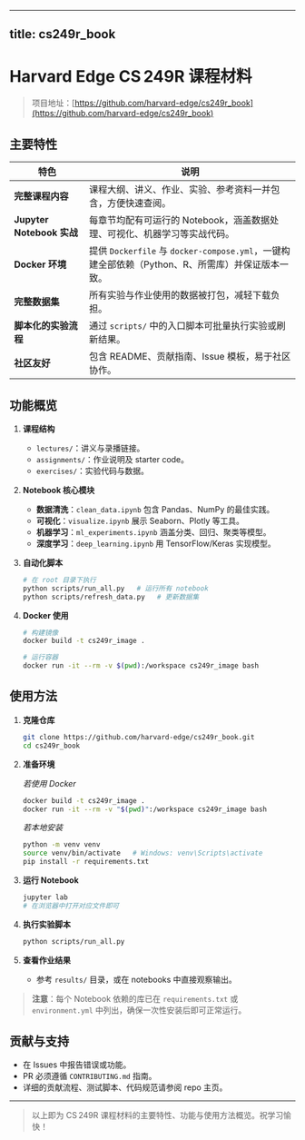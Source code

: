 
---
title: cs249r_book
---


# Harvard Edge CS 249R 课程材料

> 项目地址：[https://github.com/harvard-edge/cs249r_book](https://github.com/harvard-edge/cs249r_book)

## 主要特性

| 特色 | 说明 |
|------|------|
| **完整课程内容** | 课程大纲、讲义、作业、实验、参考资料一并包含，方便快速查阅。 |
| **Jupyter Notebook 实战** | 每章节均配有可运行的 Notebook，涵盖数据处理、可视化、机器学习等实战代码。 |
| **Docker 环境** | 提供 `Dockerfile` 与 `docker-compose.yml`，一键构建全部依赖（Python、R、所需库）并保证版本一致。 |
| **完整数据集** | 所有实验与作业使用的数据被打包，减轻下载负担。 |
| **脚本化的实验流程** | 通过 `scripts/` 中的入口脚本可批量执行实验或刷新结果。 |
| **社区友好** | 包含 README、贡献指南、Issue 模板，易于社区协作。 |

## 功能概览

1. **课程结构**  
   - `lectures/`：讲义与录播链接。  
   - `assignments/`：作业说明及 starter code。  
   - `exercises/`：实验代码与数据。  

2. **Notebook 核心模块**  
   - **数据清洗**：`clean_data.ipynb` 包含 Pandas、NumPy 的最佳实践。  
   - **可视化**：`visualize.ipynb` 展示 Seaborn、Plotly 等工具。  
   - **机器学习**：`ml_experiments.ipynb` 涵盖分类、回归、聚类等模型。  
   - **深度学习**：`deep_learning.ipynb` 用 TensorFlow/Keras 实现模型。  

3. **自动化脚本**  
   ```bash
   # 在 root 目录下执行
   python scripts/run_all.py   # 运行所有 notebook
   python scripts/refresh_data.py   # 更新数据集
   ```

4. **Docker 使用**  
   ```bash
   # 构建镜像
   docker build -t cs249r_image .

   # 运行容器
   docker run -it --rm -v $(pwd):/workspace cs249r_image bash
   ```

## 使用方法

1. **克隆仓库**

   ```bash
   git clone https://github.com/harvard-edge/cs249r_book.git
   cd cs249r_book
   ```

2. **准备环境**

   *若使用 Docker*  
   ```bash
   docker build -t cs249r_image .
   docker run -it --rm -v "$(pwd)":/workspace cs249r_image bash
   ```

   *若本地安装*  
   ```bash
   python -m venv venv
   source venv/bin/activate   # Windows: venv\Scripts\activate
   pip install -r requirements.txt
   ```

3. **运行 Notebook**

   ```bash
   jupyter lab
   # 在浏览器中打开对应文件即可
   ```

4. **执行实验脚本**

   ```bash
   python scripts/run_all.py
   ```

5. **查看作业结果**

   - 参考 `results/` 目录，或在 notebooks 中直接观察输出。

> **注意**：每个 Notebook 依赖的库已在 `requirements.txt` 或 `environment.yml` 中列出，确保一次性安装后即可正常运行。

## 贡献与支持

- 在 Issues 中报告错误或功能。  
- PR 必须遵循 `CONTRIBUTING.md` 指南。  
- 详细的贡献流程、测试脚本、代码规范请参阅 repo 主页。

---

> 以上即为 CS 249R 课程材料的主要特性、功能与使用方法概览。祝学习愉快！
